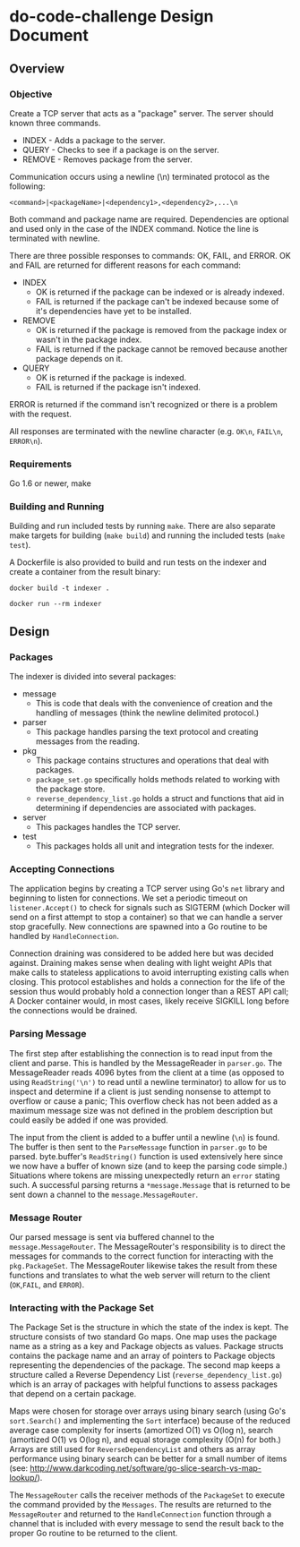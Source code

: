 # do-code-challenge Design Document

## Overview

### Objective

Create a TCP server that acts as a "package" server. The server should known three commands.
* INDEX - Adds a package to the server.
* QUERY - Checks to see if a package is on the server.
* REMOVE - Removes package from the server.

Communication occurs using a newline (\n) terminated protocol as the following:

`<command>|<packageName>|<dependency1>,<dependency2>,...\n`

Both command and package name are required. Dependencies are optional and used only in the case of the INDEX command. Notice the line is terminated with newline.

There are three possible responses to commands: OK, FAIL, and ERROR. OK and FAIL are returned for different reasons for each command:
* INDEX
  * OK is returned if the package can be indexed or is already indexed.
  * FAIL is returned if the package can't be indexed because some of it's dependencies have yet to be installed.
* REMOVE
  * OK is returned if the package is removed from the package index or wasn't in the package index.
  * FAIL is returned if the package cannot be removed because another package depends on it.
* QUERY
  * OK is returned if the package is indexed.
  * FAIL is returned if the package isn't indexed.

ERROR is returned if the command isn't recognized or there is a problem with the request.

All responses are terminated with the newline character (e.g. `OK\n`, `FAIL\n`, `ERROR\n`).

### Requirements

Go 1.6 or newer, make

### Building and Running

Building and run included tests by running `make`. There are also separate make targets for building (`make build`) and running the included tests (`make test`).

A Dockerfile is also provided to build and run tests on the indexer and create a container from the result binary:

`docker build -t indexer .`

`docker run --rm indexer`

## Design

### Packages
The indexer is divided into several packages:
* message
  * This is code that deals with the convenience of creation and the handling of messages (think the newline delimited protocol.)
* parser
  * This package handles parsing the text protocol and creating messages from the reading.
* pkg
  * This package contains structures and operations that deal with packages.
  * `package_set.go` specifically holds methods related to working with the package store.
  * `reverse_dependency_list.go` holds a struct and functions that aid in determining if dependencies are associated with packages.
* server
  * This packages handles the TCP server.
* test
  * This packages holds all unit and integration tests for the indexer.

### Accepting Connections

The application begins by creating a TCP server using Go's `net` library and beginning to listen for connections. We set a periodic timeout on `listener.Accept()` to check for signals such as SIGTERM (which Docker will send on a first attempt to stop a container) so that we can handle a server stop gracefully. New connections are spawned into a Go routine to be handled by `HandleConnection`.

Connection draining was considered to be added here but was decided against. Draining makes sense when dealing with light weight APIs that make calls to stateless applications to avoid interrupting existing calls when closing. This protocol establishes and holds a connection for the life of the session thus would probably hold a connection longer than a REST API call; A Docker container would, in most cases, likely receive SIGKILL long before the connections would be drained.

### Parsing Message

The first step after establishing the connection is to read input from the client and parse. This is handled by the MessageReader in `parser.go`. The MessageReader reads 4096 bytes from the client at a time (as opposed to using `ReadString('\n')` to read until a newline terminator) to allow for us to inspect and determine if a client is just sending nonsense to attempt to overflow or cause a panic; This overflow check has not been added as a maximum message size was not defined in the problem description but could easily be added if one was provided.

The input from the client is added to a buffer until a newline (`\n`) is found. The buffer is then sent to the `ParseMessage` function in `parser.go` to be parsed. byte.buffer's `ReadString()` function is used extensively here since we now have a buffer of known size (and to keep the parsing code simple.) Situations where tokens are missing unexpectedly return an `error` stating such. A successful parsing returns a `*message.Message` that is returned to be sent down a channel to the `message.MessageRouter`.

### Message Router

Our parsed message is sent via buffered channel to the `message.MessageRouter`. The MessageRouter's responsibility is to direct the messages for commands to the correct function for interacting with the `pkg.PackageSet`. The MessageRouter likewise takes the result from these functions and translates to what the web server will return to the client (`OK`,`FAIL`, and `ERROR`).

### Interacting with the Package Set

The Package Set is the structure in which the state of the index is kept. The structure consists of two standard Go maps. One map uses the package name as a string as a key and Package objects as values. Package structs contains the package name and an array of pointers to Package objects representing the dependencies of the package. The second map keeps a structure called a Reverse Dependency List (`reverse_dependency_list.go`) which is an array of packages with helpful functions to assess packages that depend on a certain package.

Maps were chosen for storage over arrays using binary search (using Go's `sort.Search()` and implementing the `Sort` interface) because of the reduced average case complexity for inserts (amortized O(1) vs O(log n), search (amortized O(1) vs O(log n), and equal storage complexity (O(n) for both.) Arrays are still used for `ReverseDependencyList` and others as array performance using binary search can be better for a small number of items (see: http://www.darkcoding.net/software/go-slice-search-vs-map-lookup/).

The `MessageRouter` calls the receiver methods of the `PackageSet` to execute the command provided by the `Messages`. The results are returned to the `MessageRouter` and returned to the `HandleConnection` function through a channel that is included with every message to send the result back to the proper Go routine to be returned to the client.
